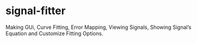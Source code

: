 # signal-fitter
Making GUi, Curve Fitting, Error Mapping, Viewing Signals, Showing Signal’s Equation and Customize Fitting Options.
